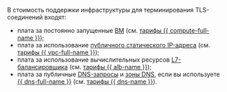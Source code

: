 В стоимость поддержки инфраструктуры для терминирования TLS-соединений входят:
* плата за постоянно запущенные [ВМ](../../../compute/concepts/vm.md) (см. [тарифы {{ compute-full-name }}](../../../compute/pricing.md));
* плата за использование [публичного статического IP-адреса](../../../vpc/concepts/address.md#public-addresses) (см. [тарифы {{ vpc-full-name }}](../../vpc/pricingmd));
* плата за использование вычислительных ресурсов [L7-балансировщика](../../../application-load-balancer/concepts/index.md) (см. [тарифы {{ alb-name }}](../../../application-load-balancer/pricing.md));
* плата за публичные [DNS-запросы](../../../glossary/dns.md) и [зоны DNS](../../../dns/concepts/dns-zone.md), если вы используете [{{ dns-full-name }}](../../dns/) (см. [тарифы {{ dns-name }}](../../../dns/pricing.md)).